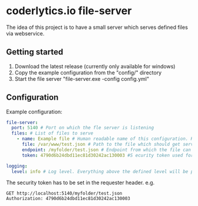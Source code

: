 # coderlytics.io file-server

The idea of this project is to have a small server which serves defined files via webservice.

## Getting started

1. Download the latest release (currently only available for windows)
2. Copy the example configuration from the "config/" directory
3. Start the file server "file-server.exe -config config.yml"

## Configuration

Example configuration:

```yml
file-server:
  port: 5140 # Port on which the fle server is listening
  files: # List of files to serve
    - name: Example file # Human readable name of this configuration. Has no effect on the way of how the file gets served
      file: /var/www/test.json # Path to the file which should get served
      endpoint: /myfolder/test.json # Endpoint from which the file can be loaded from the server
      token: 4790d6b24dbd11ec81d30242ac130003 #S ecurity token used for authentication (optional)

logging:
  level: info # Log level. Everything above the defined level will be printed in the console. Possible values are trace, debug, info, warn, error, fatal, panic
```

The security token has to be set in the requester header. e.g.
```http
GET http://localhost:5140/myfolder/test.json
Authorization: 4790d6b24dbd11ec81d30242ac130003
```